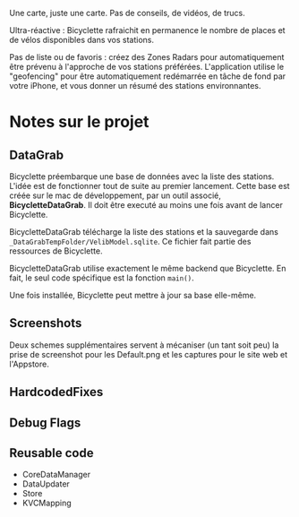 Une carte, juste une carte. Pas de conseils, de vidéos, de trucs.

Ultra-réactive : Bicyclette rafraichit en permanence le nombre de places et de vélos disponibles dans vos stations.

Pas de liste ou de favoris : créez des Zones Radars pour automatiquement être prévenu à l'approche de vos stations préférées.
L'application utilise le "geofencing" pour être automatiquement redémarrée en tâche de fond par votre iPhone, et vous donner un résumé des stations environnantes.

Notes sur le projet
===================

DataGrab
--------

Bicyclette préembarque une base de données avec la liste des stations. L'idée est de fonctionner tout de suite au premier lancement. 
Cette base est créée sur le mac de développement, par un outil associé, **BicycletteDataGrab**. Il doit être executé au moins une fois avant de lancer Bicyclette.

BicycletteDataGrab télécharge la liste des stations et la sauvegarde dans `_DataGrabTempFolder/VelibModel.sqlite`. Ce fichier fait partie des ressources de Bicyclette.

BicycletteDataGrab utilise exactement le même backend que Bicyclette. En fait, le seul code spécifique est la fonction `main()`.

Une fois installée, Bicyclette peut mettre à jour sa base elle-même.

Screenshots
-----------

Deux schemes supplémentaires servent à mécaniser (un tant soit peu) la prise de screenshot pour les Default.png et les captures pour le site web et l'Appstore.

HardcodedFixes
--------------

Debug Flags
-----------

Reusable code
-------------

* CoreDataManager
* DataUpdater
* Store
* KVCMapping
